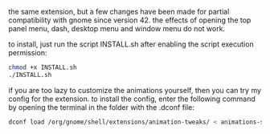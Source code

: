 the same extension, but a few changes have been made for partial compatibility with gnome since version 42. the effects of opening the top panel menu, dash, desktop menu and window menu do not work.

to install, just run the script INSTALL.sh after enabling the script execution permission:

```bash
chmod +x INSTALL.sh
./INSTALL.sh
```

if you are too lazy to customize the animations yourself, then you can try my config for the extension. to install the config, enter the following command by opening the terminal in the folder with the .dconf file:

```bash
dconf load /org/gnome/shell/extensions/animation-tweaks/ < animations-set.dconf
```
